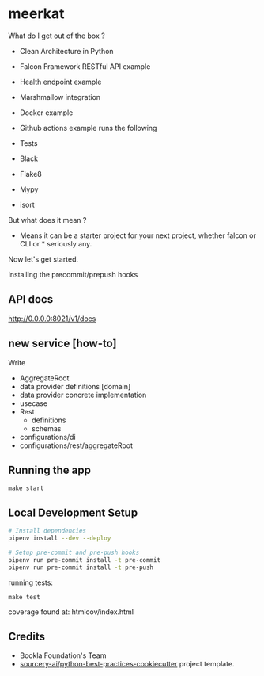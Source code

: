 # meerkat

What do I get out of the box ?

-   Clean Architecture in Python

-   Falcon Framework RESTful API example

-   Health endpoint example

-   Marshmallow integration

-   Docker example



-   Github actions example runs the following

-   Tests

-   Black

-   Flake8

-   Mypy

-   isort

But what does it mean ?

-   Means it can be a starter project for your next project, whether falcon or CLI or * seriously any.

Now let's get started.

Installing the precommit/prepush hooks
## API docs

http://0.0.0.0:8021/v1/docs

## new service [how-to]
Write
- AggregateRoot
- data provider definitions [domain]
- data provider concrete implementation
- usecase
- Rest
  - definitions 
  - schemas
- configurations/di
- configurations/rest/aggregateRoot

## Running the app

```shell
make start
```

## Local Development Setup

```sh
# Install dependencies
pipenv install --dev --deploy

# Setup pre-commit and pre-push hooks
pipenv run pre-commit install -t pre-commit
pipenv run pre-commit install -t pre-push
```

running tests:
```shell
make test
```
coverage found at: htmlcov/index.html
## Credits
- Bookla Foundation's Team
- [sourcery-ai/python-best-practices-cookiecutter](https://github.com/sourcery-ai/python-best-practices-cookiecutter) project template. 
